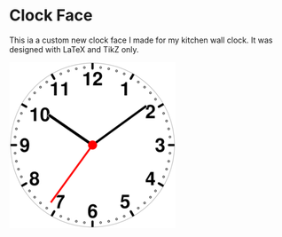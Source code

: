 # Clock Face

This ia a custom new clock face I made for my kitchen wall clock. It was designed with LaTeX and TikZ only.

![An image of the clock face](clockface.png)

